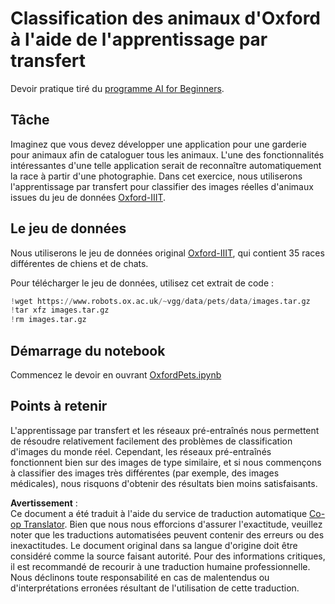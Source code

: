 <!--
CO_OP_TRANSLATOR_METADATA:
{
  "original_hash": "7765935c35fcee69b9fe2d0cfd6963e2",
  "translation_date": "2025-08-24T20:53:21+00:00",
  "source_file": "lessons/4-ComputerVision/08-TransferLearning/lab/README.md",
  "language_code": "fr"
}
-->
# Classification des animaux d'Oxford à l'aide de l'apprentissage par transfert

Devoir pratique tiré du [programme AI for Beginners](https://github.com/microsoft/ai-for-beginners).

## Tâche

Imaginez que vous devez développer une application pour une garderie pour animaux afin de cataloguer tous les animaux. L'une des fonctionnalités intéressantes d'une telle application serait de reconnaître automatiquement la race à partir d'une photographie. Dans cet exercice, nous utiliserons l'apprentissage par transfert pour classifier des images réelles d'animaux issues du jeu de données [Oxford-IIIT](https://www.robots.ox.ac.uk/~vgg/data/pets/).

## Le jeu de données

Nous utiliserons le jeu de données original [Oxford-IIIT](https://www.robots.ox.ac.uk/~vgg/data/pets/), qui contient 35 races différentes de chiens et de chats.

Pour télécharger le jeu de données, utilisez cet extrait de code :

```python
!wget https://www.robots.ox.ac.uk/~vgg/data/pets/data/images.tar.gz
!tar xfz images.tar.gz
!rm images.tar.gz
```

## Démarrage du notebook

Commencez le devoir en ouvrant [OxfordPets.ipynb](../../../../../../lessons/4-ComputerVision/08-TransferLearning/lab/OxfordPets.ipynb)

## Points à retenir

L'apprentissage par transfert et les réseaux pré-entraînés nous permettent de résoudre relativement facilement des problèmes de classification d'images du monde réel. Cependant, les réseaux pré-entraînés fonctionnent bien sur des images de type similaire, et si nous commençons à classifier des images très différentes (par exemple, des images médicales), nous risquons d'obtenir des résultats bien moins satisfaisants.

**Avertissement** :  
Ce document a été traduit à l'aide du service de traduction automatique [Co-op Translator](https://github.com/Azure/co-op-translator). Bien que nous nous efforcions d'assurer l'exactitude, veuillez noter que les traductions automatisées peuvent contenir des erreurs ou des inexactitudes. Le document original dans sa langue d'origine doit être considéré comme la source faisant autorité. Pour des informations critiques, il est recommandé de recourir à une traduction humaine professionnelle. Nous déclinons toute responsabilité en cas de malentendus ou d'interprétations erronées résultant de l'utilisation de cette traduction.